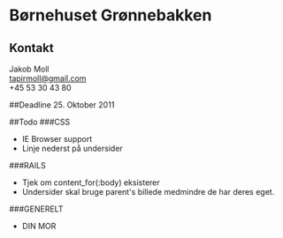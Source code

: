 # Børnehuset Grønnebakken

## Kontakt
Jakob Moll     
tapirmoll@gmail.com     
+45 53 30 43 80     

##Deadline
25. Oktober 2011

##Todo
###CSS
* IE Browser support
* Linje nederst på undersider

###RAILS
* Tjek om content_for(:body) eksisterer
* Undersider skal bruge parent's billede medmindre de har deres eget.

###GENERELT
* DIN MOR

